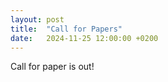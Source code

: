```yaml
---
layout: post
title:  "Call for Papers"
date:   2024-11-25 12:00:00 +0200
---
```




Call for paper is out!